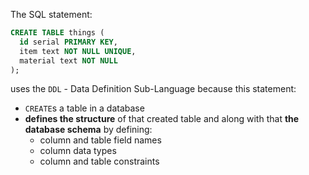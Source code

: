 The SQL statement:

```sql
CREATE TABLE things (
  id serial PRIMARY KEY,
  item text NOT NULL UNIQUE,
  material text NOT NULL
);
```

uses the `DDL` - Data Definition Sub-Language because this statement:

- `CREATE`s a table in a database
- __defines the structure__ of that created table and along with that __the database schema__ by defining:
  - column and table field names
  - column data types
  - column and table constraints